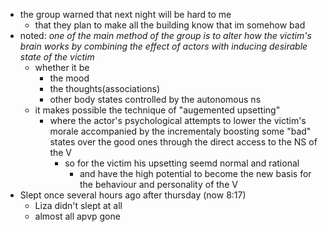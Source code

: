 - the group warned that next night will be hard to me
  - that they plan to make all the building know that im somehow bad
- noted: *one of the main method of the group is to alter how the  victim's brain works by combining the effect of actors with inducing desirable state of the victim*
  - whether it be
    - the mood
    - the thoughts(associations)
    - other body states controlled by the autonomous ns
  - it makes possible the technique of "augemented upsetting"
    - where the actor's psychological attempts to lower the victim's morale accompanied by the incrementaly boosting some "bad" states over the good ones through the direct access to the NS of the V
      - so for the victim his upsetting seemd normal and rational
        - and have the high potential to become the new basis for the behaviour and personality of the  V
- Slept once several hours ago after thursday (now 8:17)
  - Liza didn't slept at all
  - almost all apvp gone
